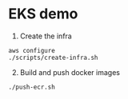 # EKS demo

1. Create the infra
``` shell
aws configure
./scripts/create-infra.sh
```

2. Build and push docker images
``` shell
./push-ecr.sh
```